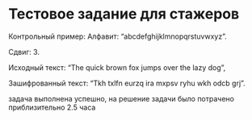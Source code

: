 # Тестовое задание для стажеров

Контрольный пример:
Алфавит: “abcdefghijklmnopqrstuvwxyz”.

Сдвиг: 3.

Исходный текст: “The quick brown fox jumps over the lazy dog”,

Зашифрованный текст: “Tkh txlfn eurzq ira mxpsv ryhu wkh odcb grj”.

задача выполнена успешно, на решение задачи было потрачено приблизительно 2.5 часа


